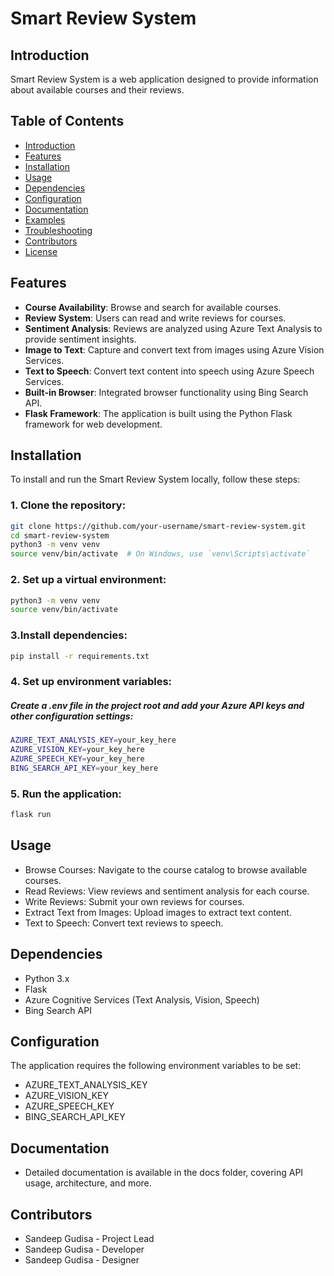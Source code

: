 #      Smart Review System



## Introduction
Smart Review System is a web application designed to provide information about available courses and their reviews.

## Table of Contents
- [Introduction](#introduction)
- [Features](#features)
- [Installation](#installation)
- [Usage](#usage)
- [Dependencies](#dependencies)
- [Configuration](#configuration)
- [Documentation](#documentation)
- [Examples](#examples)
- [Troubleshooting](#troubleshooting)
- [Contributors](#contributors)
- [License](#license)

## Features
- **Course Availability**: Browse and search for available courses.
- **Review System**: Users can read and write reviews for courses.
- **Sentiment Analysis**: Reviews are analyzed using Azure Text Analysis to provide sentiment insights.
- **Image to Text**: Capture and convert text from images using Azure Vision Services.
- **Text to Speech**: Convert text content into speech using Azure Speech Services.
- **Built-in Browser**: Integrated browser functionality using Bing Search API.
- **Flask Framework**: The application is built using the Python Flask framework for web development.

## Installation
To install and run the Smart Review System locally, follow these steps:

### 1. Clone the repository:
```bash
git clone https://github.com/your-username/smart-review-system.git 
cd smart-review-system
python3 -m venv venv
source venv/bin/activate  # On Windows, use `venv\Scripts\activate`
```
### 2. Set up a virtual environment:
```bash
python3 -m venv venv
source venv/bin/activate  
```

### 3.Install dependencies:
```bash
pip install -r requirements.txt
```

### 4. Set up environment variables:
##### Create a .env file in the project root and add your Azure API keys and other configuration settings:
```bash
AZURE_TEXT_ANALYSIS_KEY=your_key_here
AZURE_VISION_KEY=your_key_here
AZURE_SPEECH_KEY=your_key_here
BING_SEARCH_API_KEY=your_key_here
```
### 5. Run the application:
```bash
flask run
```
## Usage
* Browse Courses: Navigate to the course catalog to browse available courses.
* Read Reviews: View reviews and sentiment analysis for each course.
* Write Reviews: Submit your own reviews for courses.
* Extract Text from Images: Upload images to extract text content.
* Text to Speech: Convert text reviews to speech.
## Dependencies
* Python 3.x
* Flask
* Azure Cognitive Services (Text Analysis, Vision, Speech)
* Bing Search API

## Configuration
The application requires the following environment variables to be set:

* AZURE_TEXT_ANALYSIS_KEY
* AZURE_VISION_KEY
* AZURE_SPEECH_KEY
* BING_SEARCH_API_KEY

## Documentation

* Detailed documentation is available in the docs folder, covering API usage, architecture, and more.

## Contributors
* Sandeep Gudisa - Project Lead
* Sandeep Gudisa - Developer
* Sandeep Gudisa - Designer
